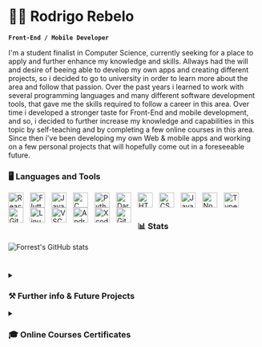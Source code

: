 # 👨‍💻 Rodrigo Rebelo

**`Front-End / Mobile Developer`**

I'm a student finalist in Computer Science, currently seeking for a place to apply and further enhance my knowledge and skills.
Allways had the will and desire of beeing able to develop my own apps and creating different projects, so i decided to go to university in order to learn more about the area and follow that passion.
Over the past years i learned to work with several programming languages and many different software development tools, that gave me the skills required to follow a career in this area.
Over time i developed a stronger taste for Front-End and mobile development, and so, i decided to further increase my knowledge and capabilities in this topic by self-teaching and by completing a few online courses in this area.
Since then i've been developing my own Web & mobile apps and working on a few personal projects that will hopefully come out in a foreseeable future.

### 🖥️ Languages and Tools

<img align="left" alt="React" width="30px" style="padding-right:10px;" src="https://cdn.jsdelivr.net/gh/devicons/devicon/icons/react/react-original.svg" />
<img align="left" alt="Flutter" width="30px" style="padding-right:10px;" src="https://cdn.jsdelivr.net/gh/devicons/devicon/icons/flutter/flutter-original.svg" />
<img align="left" alt="Java" width="30px" style="padding-right:10px;" src="https://cdn.jsdelivr.net/gh/devicons/devicon/icons/java/java-original.svg"/>
<img align="left" alt="C" width="30px" style="padding-right:10px;" src="https://cdn.jsdelivr.net/gh/devicons/devicon/icons/c/c-original.svg" />
<img align="left" alt="Python" width="30px" style="padding-right:10px;" src="https://cdn.jsdelivr.net/gh/devicons/devicon/icons/python/python-plain.svg" />
<img align="left" alt="Dart" width="30px" style="padding-right:10px;" src="https://cdn.jsdelivr.net/gh/devicons/devicon/icons/dart/dart-original.svg" />
<img align="left" alt="HTML" width="30px" style="padding-right:10px;" src="https://cdn.jsdelivr.net/gh/devicons/devicon/icons/html5/html5-plain.svg" />
<img align="left" alt="CSS" width="30px" style="padding-right:10px;" src="https://cdn.jsdelivr.net/gh/devicons/devicon/icons/css3/css3-plain.svg" />
<img align="left" alt="JavaScript" width="30px" style="padding-right:10px;" src="https://cdn.jsdelivr.net/gh/devicons/devicon/icons/javascript/javascript-plain.svg" />
<img align="left" alt="NodeJS" width="30px" style="padding-right:10px;" src="https://cdn.jsdelivr.net/gh/devicons/devicon/icons/nodejs/nodejs-original.svg" />
<img align="left" alt="TypeScript" width="30px" style="padding-right:10px;" src="https://cdn.jsdelivr.net/gh/devicons/devicon/icons/typescript/typescript-plain.svg" />
<img align="left" alt="Git" width="30px" style="padding-right:10px;" src="https://cdn.jsdelivr.net/gh/devicons/devicon/icons/git/git-original.svg" />
<img align="left" alt="Linux" width="30px" style="padding-right:10px;" src="https://cdn.jsdelivr.net/gh/devicons/devicon/icons/linux/linux-original.svg" />
<img align="left" alt="VSCode" width="30px" style="padding-right:10px;" src="https://cdn.jsdelivr.net/gh/devicons/devicon/icons/vscode/vscode-original.svg" />
<img align="left" alt="AndroidStudio" width="30px" style="padding-right:10px;" src="https://cdn.jsdelivr.net/gh/devicons/devicon/icons/androidstudio/androidstudio-original.svg" />
<img align="left" alt="Xcode" width="30px" style="padding-right:10px;" src="https://cdn.jsdelivr.net/gh/devicons/devicon/icons/xcode/xcode-original.svg" />
<img align="left" alt="GitHub" width="30px" style="padding-right:10px;" src="https://cdn.jsdelivr.net/gh/devicons/devicon/icons/github/github-original.svg" />
<br />

#

### 📊 Stats

![Forrest's GitHub stats](https://github-readme-stats.vercel.app/api?username=EscadaRebelo&show_icons=true&theme=blueberry)

<!-- ![GitHub Streak](https://streak-stats.demolab.com?user=ForrestKnight&theme=gruvbox&border_radius=4.5) -->

#
<details>
 <summary><h3>⚒️ Further info & Future Projects</h3></summary>
   During my time in university I had the experience of working with colleagues in varied projects(including my curricular units of Project) at the Assisted Living Computing and Telecommunications Laboratory - ALLab, 
   which gave me the oppurtunity of learning a lot about different fields on IT and its research areas.
While working with them, I developed a project called "Monitoring platform and irrigation control for precision agriculture" that i recently started to work on again and plan to add a lot of new features, such as Indoor & Outdoor Home security cameras system, 
  remote controll lighting, window blinds and others.
</details>

<details>
 <summary><h3>🎓 Online Courses Certificates</h3></summary>
 <img align="left" alt="React" width="400px" style="padding-right:10px;" src="https://i.imgur.com/8qn39jy.jpg" />
 <img align="left" alt="Flutter" width="400px" style="padding-right:10px;" src="https://i.imgur.com/5nreflz.jpg" />
  

[website]: https://fkcodes.com
[youtube]: https://youtube.com/fknight
